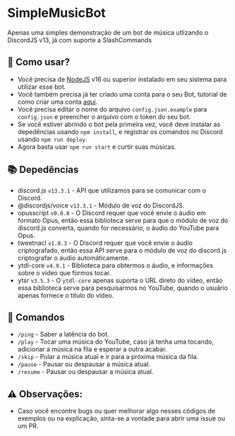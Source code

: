 
# SimpleMusicBot
Apenas uma simples demonstração de um bot de música utlizando o DiscordJS v13, já com suporte a SlashCommands

## 🤔 Como usar?
- Você precisa de [NodeJS](https://nodejs.org/) v16 ou superior instalado em seu sistema para utilizar esse bot.
- Você também precisa já ter criado uma conta para o seu Bot, tutorial de como criar uma conta [aqui](https://discordpy.readthedocs.io/en/stable/discord.html).
- Você precisa editar o nome do arquivo `config.json.example` para `config.json` e preencher o arquivo com o token do seu bot.
- Se você estiver abrindo o bot pela primeira vez, você deve instalar as depedências usando `npm install`, e registrar os comandos no Discord usando `npm run deploy`.
- Agora basta usar `npm run start` e curtir suas músicas.

## 📚 Depedências
- discord.js `v13.3.1` - API que utilizamos para se comunicar com o Discord.
- @discordjs/voice `v13.3.1` - Módulo de voz do DiscordJS.
- opusscript `v0.0.8` - O Discord requer que você envie o áudio em formato Opus, então essa biblioteca serve para que o módulo de voz do discord.js converta, quando for necessário, o áudio do YouTube para Opus.
- tweetnacl `v1.0.3` - O Discord requer que você envie o áudio criptografado, então essa API serve para o módulo de voz do discord.js criptografar o áudio automáticamente.
- ytdl-core `v4.9.1` - Biblioteca para obtermos o áudio, e informações sobre o vídeo que formos tocar.
- ytsr `v3.5.3` - O `ytdl-core` apenas suporta o URL direto do vídeo, então essa biblioteca serve para pesquisarmos no YouTube, quando o usuário apenas fornece o titulo do vídeo.

## 🤖 Comandos
-  `/ping` - Saber a latência do bot.
-  `/play` - Tocar uma música do YouTube, caso já tenha uma tocando, adicionar a música na fila e esperar a outra acabar.
-  `/skip` - Pular a música atual e ir para a próxima música da fila.
-  `/pause` - Pausar ou despausar a música atual.
-  `/resume` - Pausar ou despausar a música atual.

## ⚠️ Observações:
- Caso você encontre bugs ou quer melhorar algo nesses códigos de exemplos ou na explicação, sinta-se a vontade para abrir uma issue ou um PR.
